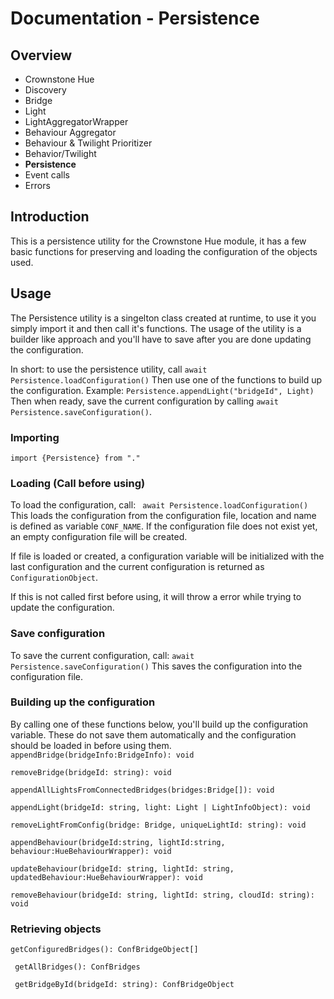 # Documentation - Persistence
## Overview
 - Crownstone Hue  
 - Discovery
 - Bridge
 - Light 
 - LightAggregatorWrapper
 - Behaviour Aggregator 
 - Behaviour & Twilight Prioritizer 
 - Behavior/Twilight 
 - **Persistence** 
 - Event calls
 - Errors

## Introduction
This is a persistence utility for the Crownstone Hue module, it has a few basic functions for preserving and loading the configuration of the objects used. 
 
## Usage
The Persistence utility is a singelton class created at runtime, to use it you simply import it and then call it's functions.
The usage of the utility is a builder like approach and you'll have to save after you are done updating the configuration. 

In short: to use the persistence utility, call `await Persistence.loadConfiguration()`
Then use one of the functions to build up the configuration.
Example: `Persistence.appendLight("bridgeId", Light)`
Then when ready, save the current configuration by calling  `await Persistence.saveConfiguration()`.

### Importing
`import {Persistence} from "."`

### Loading (Call before using)
To load the configuration, call:
` await Persistence.loadConfiguration()`
This loads the configuration from the configuration file, location and name is defined as variable `CONF_NAME`.
If the configuration file does not exist yet, an empty configuration file will be created.

If file is loaded or created, a configuration variable will be initialized with the last configuration and the current configuration is returned as `ConfigurationObject`.

If this is not called first before using, it will throw a error while trying to update the configuration.

### Save configuration
To save the current configuration, call:
`await Persistence.saveConfiguration()`
This saves the configuration into the configuration file.

### Building up the configuration
By calling one of these functions below, you'll build up the configuration variable.
These do not save them automatically and the configuration should be loaded in before using them.
`appendBridge(bridgeInfo:BridgeInfo): void`

`removeBridge(bridgeId: string): void`

`appendAllLightsFromConnectedBridges(bridges:Bridge[]): void`

`appendLight(bridgeId: string, light: Light | LightInfoObject): void `

`removeLightFromConfig(bridge: Bridge, uniqueLightId: string): void `

`appendBehaviour(bridgeId:string, lightId:string, behaviour:HueBehaviourWrapper): void`

`updateBehaviour(bridgeId: string, lightId: string, updatedBehaviour:HueBehaviourWrapper): void`

`removeBehaviour(bridgeId: string, lightId: string, cloudId: string): void`


### Retrieving objects
`getConfiguredBridges(): ConfBridgeObject[]`

` getAllBridges(): ConfBridges`

` getBridgeById(bridgeId: string): ConfBridgeObject`